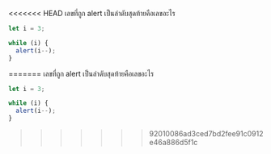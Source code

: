 <<<<<<< HEAD
เลขที่ถูก alert เป็นลำดับสุดท้ายคือเลขอะไร

```js
let i = 3;

while (i) {
  alert(i--);
}
```
=======
เลขที่ถูก alert เป็นลำดับสุดท้ายคือเลขอะไร

```js
let i = 3;

while (i) {
  alert(i--);
}
```
>>>>>>> 92010086ad3ced7bd2fee91c0912e46a886d5f1c
